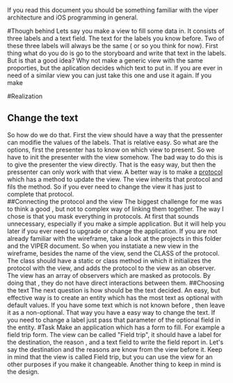 If you read this document you should be something familiar with the viper architecture and iOS programming in general.

#Though behind
Lets say you make a view to fill some data in. It consists of three labels and a text field. The text for the labels you know before. Two of these three labels will always be the same ( or so you think for now). First thing what do you do is go to the storyboard and write that text in the labels. But is that a good idea? Why not make a generic view with the same proporties, but the aplication decides which text to put in. If you are ever in need of a similar view you can just take this one and use it again. If you make 

#Realization
## Change the text
So how do we do that. First the view should have a way that the pressenter can modifie the values of the labels. That is relative easy. So what are the options, first the presenter has to know on which view to present. So we have to init the presenter with the view somehow. The bad way to do this is to give the presenter the view directly. That is the easy way, but then the pressenter can only work with that view. A better way is to make a [protocol](https://developer.apple.com/library/ios/documentation/Swift/Conceptual/Swift_Programming_Language/Protocols.html)  which has a method to update the view. The view inherits that protocol and fils the method. So if you ever need to change the view it has just to complete that protocol.  
##Connecting the protocol and the view
The biggest challenge for me was to think a good , but not to complex way of linking them together. The way I chose is that you mask everything in protocols. At first that sounds unnecessary, especially if you make a simple application. But it will help you later if you ever need to upgrade or change the application. If you are not already familiar with the wireframe, take a look at the projects in this folder and the VIPER document. So when you instatiate a new view in the wireframe, besides the name of the view, send the CLASS of the protocol. The class should have a static or class method in which it initializes the protocol with the view, and adds the protocol to the view as an observer. The view has an array of observers which are masked as protocols. By doing that , they do not have direct interactions between them. 
##Choosing the text
The next question is how should be the text decided. An easy, but effective way is to create an entity which has the most text as optional with default values. If you have some text which is not known before , then leave it as a non-optional. That way you have a easy way to change the text. If you need to change a label just pass that parameter of the optional field in the entity.
#Task
Make an application which has a form to fill. For example a field trip form. The view can be called "Field trip", it should have a label for the destination, the reason , and a text field to write the field report in. Let's say the destination and the reasons are know from the view before it. Keep in mind that the view is called Field trip, but you can use the view for an other purposes if you make it changeable. Another thing to keep in mind is the design.
